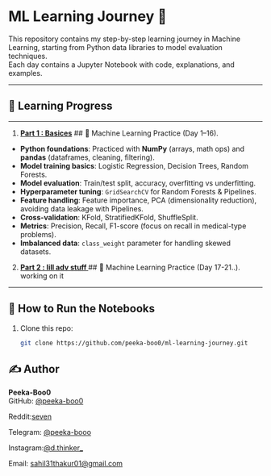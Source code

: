 # ML Learning Journey 📓

This repository contains my step-by-step learning journey in Machine Learning, starting from Python data libraries to model evaluation techniques.  
Each day contains a Jupyter Notebook with code, explanations, and examples.

---
## 📅 Learning Progress
---
1. **[Part 1 : Basices](notebooks/notebook_1)**
       ## 📘 Machine Learning Practice (Day 1–16).
* **Python foundations**: Practiced with **NumPy** (arrays, math ops) and **pandas** (dataframes, cleaning, filtering).
* **Model training basics**: Logistic Regression, Decision Trees, Random Forests.
* **Model evaluation**: Train/test split, accuracy, overfitting vs underfitting.
* **Hyperparameter tuning**: `GridSearchCV` for Random Forests & Pipelines.
* **Feature handling**: Feature importance, PCA (dimensionality reduction), avoiding data leakage with Pipelines.
* **Cross-validation**: KFold, StratifiedKFold, ShuffleSplit.
* **Metrics**: Precision, Recall, F1-score (focus on recall in medical-type problems).
* **Imbalanced data**: `class_weight` parameter for handling skewed datasets.

2. **[Part 2 : lill adv stuff ](notebooks/notebook_2)**
       ## 📘 Machine Learning Practice (Day 17-21..).
working on it
---


## 📌 How to Run the Notebooks
1. Clone this repo:
   ```bash
   git clone https://github.com/peeka-boo0/ml-learning-journey.git
## ✍️ Author

**Peeka-Boo0**  
GitHub: [@peeka-boo0](https://github.com/peeka-boo0) 
 
Reddit:[seven](https://www.reddit.com/u/OrdinaryCheck4667/s/OCT7CGVVZV)  

Telegram: [@peeka-booo](http://t.me/peeka_booo)

Instagram:[@d.thinker_](https://www.instagram.com/d.thinker__?igsh=cThkb2JoemJ6cTl4)

Email: sahil31thakur01@gmail.com
